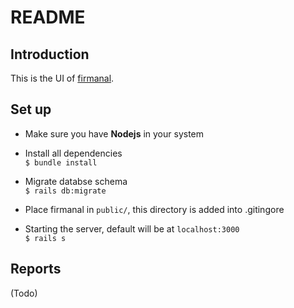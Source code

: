 # README

## Introduction
This is the UI of [firmanal](https://github.com/kyechou/firmanal).


## Set up

* Make sure you have **Nodejs** in your system

* Install all dependencies   
```$ bundle install ```

* Migrate databse schema   
```$ rails db:migrate```

* Place firmanal in ```public/```, this directory is added into .gitingore

* Starting the server, default will be at ```localhost:3000```   
```$ rails s```

## Reports

(Todo)

